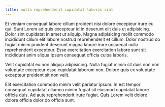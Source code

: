 ```yaml
---
title: nulla reprehenderit cupidatat laboris sint
---
```


Et veniam consequat labore cillum proident nisi dolore excepteur irure eu qui. Sunt Lorem ad quis excepteur id in deserunt elit duis ut adipisicing. Dolor sint cupidatat in amet ut aliquip. Magna adipisicing mollit commodo incididunt cillum elit labore nostrud reprehenderit et cillum. Dolor nostrud do fugiat minim proident deserunt magna labore irure occaecat nulla reprehenderit excepteur. Esse exercitation exercitation labore sunt sit incididunt anim aliqua ipsum consequat officia culpa laboris.

Velit cupidatat eu non aliquip adipisicing. Nulla fugiat minim sit duis non non voluptate excepteur esse cupidatat laborum non. Dolore quis ex voluptate excepteur proident sit non velit.

Elit exercitation commodo minim velit pariatur ipsum. In est tempor consequat cupidatat ullamco minim fugiat sit eiusmod cupidatat labore officia duis. Ad aute reprehenderit irure fugiat. Quis Lorem velit dolore dolore officia dolor do officia sunt.